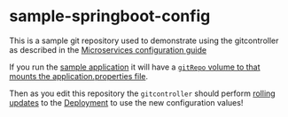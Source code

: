 # sample-springboot-config

This is a sample git repository used to demonstrate using the gitcontroller as described in the [Microservices configuration guide](http://fabric8.io/guide/develop/configuration.html#git)

If you run the [sample application](https://github.com/jstrachan/springboot-config-demo) it will have a [`gitRepo` volume to that mounts the application.properties file](https://github.com/jstrachan/springboot-config-demo/blob/master/src/main/fabric8/deployment.yml#L5-L14). 

Then as you edit this repository the `gitcontroller` should perform [rolling updates](http://kubernetes.io/docs/user-guide/rolling-updates/) to the [Deployment](http://kubernetes.io/docs/user-guide/deployments/) to use the new configuration values!
